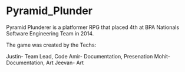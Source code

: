 # Pyramid_Plunder
Pyramid Plunderer is a platformer RPG that placed 4th at BPA Nationals Software Engineering Team in 2014.

The game was created by the Techs:

Justin- Team Lead, Code
Amir- Documentation, Presenation
Mohit- Documentation, Art
Jeevan- Art

